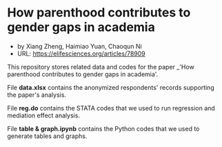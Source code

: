 # How parenthood contributes to gender gaps in academia
* by Xiang Zheng, Haimiao Yuan, Chaoqun Ni
* URL: https://elifesciences.org/articles/78909

This repository stores related data and codes for the paper _'How parenthood contributes to gender gaps in academia'.

File **data.xlsx** contains the anonymized respondents' records supporting the paper's analysis.

File **reg.do** contains the STATA codes that we used to run regression and mediation effect analysis.

File **table & graph.ipynb** contains the Python codes that we used to generate tables and graphs.

